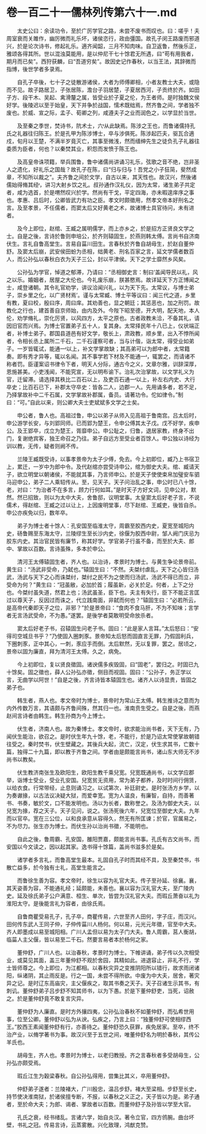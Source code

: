 # 卷一百二十一儒林列传第六十一.md

　　太史公曰：余读功令，至於广厉学官之路，未尝不废书而叹也。曰：嗟乎！夫周室衰而关雎作，幽厉微而礼乐坏，诸侯恣行，政由彊国。故孔子闵王路废而邪道兴，於是论次诗书，修起礼乐。適齐闻韶，三月不知肉味。自卫返鲁，然後乐正，雅颂各得其所。世以混浊莫能用，是以仲尼干七十馀君无所遇，曰“苟有用我者，期月而已矣”。西狩获麟，曰“吾道穷矣”。故因史记作春秋，以当王法，其辞微而指博，後世学者多录焉。

　　自孔子卒後，七十子之徒散游诸侯，大者为师傅卿相，小者友教士大夫，或隐而不见。故子路居卫，子张居陈，澹台子羽居楚，子夏居西河，子贡终於齐。如田子方、段干木、吴起、禽滑釐之属，皆受业於子夏之伦，为王者师。是时独魏文侯好学。後陵迟以至于始皇，天下并争於战国，懦术既绌焉，然齐鲁之间，学者独不废也。於威、宣之际，孟子、荀卿之列，咸遵夫子之业而润色之，以学显於当世。

　　及至秦之季世，焚诗书，阬术士，六从此缺焉。陈涉之王也，而鲁诸儒持孔氏之礼器往归陈王。於是孔甲为陈涉博士，卒与涉俱死。陈涉起匹夫，驱瓦合適戍，旬月以王楚，不满半岁竟灭亡，其事至微浅，然而缙绅先生之徒负孔子礼器往委质为臣者，何也？以秦焚其业，积怨而发愤于陈王也。

　　及高皇帝诛项籍，举兵围鲁，鲁中诸儒尚讲诵习礼乐，弦歌之音不绝，岂非圣人之遗化，好礼乐之国哉？故孔子在陈，曰“归与归与！吾党之小子狂简，斐然成章，不知所以裁之”。夫齐鲁之间於文学，自古以来，其天性也。故汉兴，然後诸儒始得脩其经，讲习大射乡饮之礼。叔孙通作汉礼仪，因为太常，诸生弟子共定者，咸为选首，於是喟然叹兴於学。然尚有干戈，平定四海，亦未暇遑庠序之事也。孝惠、吕后时，公卿皆武力有功之臣。孝文时颇徵用，然孝文帝本好刑名之言。及至孝景，不任儒者，而窦太后又好黄老之术，故诸博士具官待问，未有进者。

　　及今上即位，赵绾、王臧之属明儒学，而上亦乡之，於是招方正贤良文学之士。自是之後，言诗於鲁则申培公，於齐则辕固生，於燕则韩太傅。言尚书自济南伏生。言礼自鲁高堂生。言易自菑川田生。言春秋於齐鲁自胡毋生，於赵自董仲舒。及窦太后崩，武安侯田蚡为丞相，绌黄老、刑名百家之言，延文学儒者数百人，而公孙弘以春秋白衣为天子三公，封以平津侯。天下之学士靡然乡风矣。

　　公孙弘为学官，悼道之郁滞，乃请曰：“丞相御史言：制曰‘盖闻导民以礼，风之以乐。婚姻者，居屋之大伦也。今礼废乐崩，朕甚愍焉。故详延天下方正博闻之士，咸登诸朝。其令礼官劝学，讲议洽闻兴礼，以为天下先。太常议，与博士弟子，崇乡里之化，以广贤材焉’。谨与太常臧、博士平等议曰：闻三代之道，乡里有教，夏曰校，殷曰序，周曰庠。其劝善也，显之朝廷；其惩恶也，加之刑罚。故教化之行也，建首善自京师始，由内及外。今陛下昭至德，开大明，配天地，本人伦，劝学脩礼，崇化厉贤，以风四方，太平之原也。古者政教未洽，不备其礼，请因旧官而兴焉。为博士官置弟子五十人，复其身。太常择民年十八已上，仪状端正者，补博士弟子。郡国县道邑有好文学，敬长上，肃政教，顺乡里，出入不悖所闻者，令相长丞上属所二千石，二千石谨察可者，当与计偕，诣太常，得受业如弟子。一岁皆辄试，能通一以上，补文学掌故缺；其高弟可以为郎中者，太常籍奏。即有秀才异等，辄以名闻。其不事学若下材及不能通一，辄罢之，而请诸不称者罚。臣谨案诏书律令下者，明天人分际，通古今之义，文章尔雅，训辞深厚，恩施甚美。小吏浅闻，不能究宣，无以明布谕下。治礼次治掌故，以文学礼义为官，迁留滞。请选择其秩比二百石以上，及吏百石通一以上，补左右内史、大行卒史；比百石已下，补郡太守卒史：皆各二人，边郡一人。先用诵多者，若不足，乃择掌故补中二千石属，文学掌故补郡属，备员。请著功令。佗如律令。”制曰：“可。”自此以来，则公卿大夫士吏斌斌多文学之士矣。

　　申公者，鲁人也。高祖过鲁，申公以弟子从师入见高祖于鲁南宫。吕太后时，申公游学长安，与刘郢同师。已而郢为楚王，令申公傅其太子戊。戊不好学，疾申公。及王郢卒，戊立为楚王，胥靡申公。申公耻之，归鲁，退居家教，终身不出门，复谢绝宾客，独王命召之乃往。弟子自远方至受业者百馀人。申公独以诗经为训以教，无传，疑者则阙不传。

　　兰陵王臧既受诗，以事孝景帝为太子少傅，免去。今上初即位，臧乃上书宿卫上，累迁，一岁中为郎中令。及代赵绾亦尝受诗申公，绾为御史大夫。绾、臧请天子，欲立明堂以朝诸侯，不能就其事，乃言师申公。於是天子使使束帛加璧安车驷马迎申公，弟子二人乘轺传从。至，见天子。天子问治乱之事，申公时已八十馀，老，对曰：“为治者不在多言，顾力行何如耳。”是时天子方好文词，见申公对，默然。然已招致，则以为太中大夫，舍鲁邸，议明堂事。太皇窦太后好老子言，不说儒术，得赵绾、王臧之过以让上，上因废明堂事，尽下赵绾、王臧吏，後皆自杀。申公亦疾免以归，数年卒。

　　弟子为博士者十馀人：孔安国至临淮太守，周霸至胶西内史，夏宽至城阳内史，砀鲁赐至东海太守，兰陵缪生至长沙内史，徐偃为胶西中尉，邹人阙门庆忌为胶东内史。其治官民皆有廉节，称其好学。学官弟子行虽不备，而至於大夫、郎中、掌故以百数。言诗虽殊，多本於申公。

　　清河王太傅辕固生者，齐人也。以治诗，孝景时为博士。与黄生争论景帝前。黄生曰：“汤武非受命，乃弑也。”辕固生曰：“不然。夫桀纣虐乱，天下之心皆归汤武，汤武与天下之心而诛桀纣，桀纣之民不为之使而归汤武，汤武不得已而立，非受命为何？”黄生曰：“冠虽敝，必加於首；履虽新，必关於足。何者，上下之分也。今桀纣虽失道，然君上也；汤武虽圣，臣下也。夫主有失行，臣下不能正言匡过以尊天子，反因过而诛之，代立践南面，非弑而何也？”辕固生曰：“必若所云，是高帝代秦即天子之位，非邪？”於是景帝曰：“食肉不食马肝，不为不知味；言学者无言汤武受命，不为愚。”遂罢。是後学者莫敢明受命放杀者。

　　窦太后好老子书，召辕固生问老子书。固曰：“此是家人言耳。”太后怒曰：“安得司空城旦书乎？”乃使固入圈刺豕。景帝知太后怒而固直言无罪，乃假固利兵，下圈刺豕，正中其心，一刺，豕应手而倒。太后默然，无以复罪，罢之。居顷之，景帝以固为廉直，拜为清河王太傅。久之，病免。

　　今上初即位，复以贤良徵固。诸谀儒多疾毁固，曰“固老”，罢归之。时固已九十馀矣。固之徵也，薛人公孙弘亦徵，侧目而视固。固曰：“公孙子，务正学以言，无曲学以阿世！”自是之後，齐言诗皆本辕固生也。诸齐人以诗显贵，皆固之弟子也。

　　韩生者，燕人也。孝文帝时为博士，景帝时为常山王太傅。韩生推诗之意而为内外传数万言，其语颇与齐鲁间殊，然其归一也。淮南贲生受之。自是之後，而燕赵间言诗者由韩生。韩生孙商为今上博士。

　　伏生者，济南人也。故为秦博士。孝文帝时，欲求能治尚书者，天下无有，乃闻伏生能治，欲召之。是时伏生年九十馀，老，不能行，於是乃诏太常使掌故朝错往受之。秦时焚书，伏生壁藏之。其後兵大起，流亡，汉定，伏生求其书，亡数十篇，独得二十九篇，即以教于齐鲁之间。学者由是颇能言尚书，诸山东大师无不涉尚书以教矣。

　　伏生教济南张生及欧阳生，欧阳生教千乘兒宽。兒宽既通尚书，以文学应郡举，诣博士受业，受业孔安国。兒宽贫无资用，常为弟子都养，及时时间行佣赁，以给衣食。行常带经，止息则诵习之。以试第次，补廷尉史。是时张汤方乡学，以为奏谳掾，以古法议决疑大狱，而爱幸宽。宽为人温良，有廉智，自持，而善著书、书奏，敏於文，口不能发明也。汤以为长者，数称誉之。及汤为御史大夫，以兒宽为掾，荐之天子。天子见问，说之。张汤死後六年，兒宽位至御史大夫。九年而以官卒。宽在三公位，以和良承意从容得久，然无有所匡谏；於官，官属易之，不为尽力。张生亦为博士。而伏生孙以治尚书徵，不能明也。

　　自此之後，鲁周霸、孔安国，雒阳贾嘉，颇能言尚书事。孔氏有古文尚书，而安国以今文读之，因以起其家。逸书得十馀篇，盖尚书滋多於是矣。

　　诸学者多言礼，而鲁高堂生最本。礼固自孔子时而其经不具，及至秦焚书，书散亡益多，於今独有士礼，高堂生能言之。

　　而鲁徐生善为容。孝文帝时，徐生以容为礼官大夫。传子至孙延、徐襄。襄，其天姿善为容，不能通礼经；延颇能，未善也。襄以容为汉礼官大夫，至广陵内史。延及徐氏弟子公户满意、桓生、单次，皆尝为汉礼官大夫。而瑕丘萧奋以礼为淮阳太守。是後能言礼为容者，由徐氏焉。

　　自鲁商瞿受易孔子，孔子卒，商瞿传易，六世至齐人田何，字子庄，而汉兴。田何传东武人王同子仲，子仲传菑川人杨何。何以易，元光元年徵，官至中大夫。齐人即墨成以易至城阳相。广川人孟但以易为太子门大夫。鲁人周霸，莒人衡胡，临菑人主父偃，皆以易至二千石。然要言易者本於杨何之家。

　　董仲舒，广川人也。以治春秋，孝景时为博士。下帷讲诵，弟子传以久次相受业，或莫见其面，盖三年董仲舒不观於舍园，其精如此。进退容止，非礼不行，学士皆师尊之。今上即位，为江都相。以春秋灾异之变推阴阳所以错行，故求雨闭诸阳，纵诸阴，其止雨反是。行之一国，未尝不得所欲。中废为中大夫，居舍，著灾异之记。是时辽东高庙灾，主父偃疾之，取其书奏之天子。天子召诸生示其书，有刺讥。董仲舒弟子吕步舒不知其师书，以为下愚。於是下董仲舒吏，当死，诏赦之。於是董仲舒竟不敢复言灾异。

　　董仲舒为人廉直。是时方外攘四夷，公孙弘治春秋不如董仲舒，而弘希世用事，位至公卿。董仲舒以弘为从谀。弘疾之，乃言上曰：“独董仲舒可使相缪西王。”胶西王素闻董仲舒有行，亦善待之。董仲舒恐久获罪，疾免居家。至卒，终不治产业，以脩学著书为事。故汉兴至于五世之间，唯董仲舒名为明於春秋，其传公羊氏也。

　　胡毋生，齐人也。孝景时为博士，以老归教授。齐之言春秋者多受胡毋生，公孙弘亦颇受焉。

　　瑕丘江生为穀梁春秋。自公孙弘得用，尝集比其义，卒用董仲舒。

　　仲舒弟子遂者：兰陵褚大，广川殷忠，温吕步舒。褚大至梁相。步舒至长史，持节使决淮南狱，於诸侯擅专断，不报，以春秋之义正之，天子皆以为是。弟子通者，至於命大夫；为郎、谒者、掌故者以百数。而董仲舒子及孙皆以学至大官。

　　孔氏之衰，经书绪乱。言诸六学，始自炎汉。著令立官，四方鸧腕。曲台坏壁，书礼之冠。传易言诗，云蒸雾散。兴化致理，鸿猷克赞。